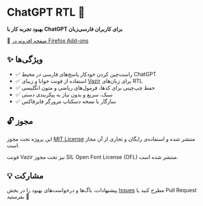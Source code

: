 # ChatGPT RTL 🔁

**بهبود تجربه کار با ChatGPT برای کاربران فارسی‌زبان**

🔗 [صفحه افزونه در Firefox Add-ons](https://addons.mozilla.org/en-US/developers/addon/chatgpt_rtl)

## ✨ ویژگی‌ها

- ✅ راست‌چین کردن خودکار پاسخ‌های فارسی در محیط ChatGPT
- ✅ استفاده از فونت خوانا و زیبا‌ی [Vazir](https://github.com/rastikerdar/vazir-font) برای زبان‌های RTL
- ✅ حفظ چپ‌چینی برای کدها، فرمول‌های ریاضی و متون انگلیسی
- ✅ سبک، سریع و بدون نیاز به پیکربندی دستی
- ✅ سازگار با نسخه دسکتاپ مرورگر فایرفاکس

## 🔓 مجوز

این پروژه تحت مجوز [MIT License](LICENSE) منتشر شده و استفاده‌ی رایگان و تجاری از آن مجاز است.

فونت Vazir نیز تحت مجوز SIL Open Font License (OFL) منتشر شده است.

## 💡 مشارکت

پیشنهادات، باگ‌ها و درخواست‌های بهبود را در بخش [Issues](https://github.com/HosseinBinaei/ChatGPT-RTL/issues) مطرح کنید یا Pull Request بفرستید 🙌
